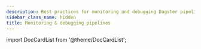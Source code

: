 ```yaml
---
description: Best practices for monitoring and debugging Dagster pipelines.
sidebar_class_name: hidden
title: Monitoring & debugging pipelines
---
```


import DocCardList from '@theme/DocCardList';

<DocCardList />
